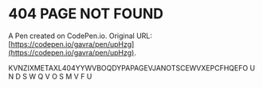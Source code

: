 # 404  PAGE  NOT  FOUND

A Pen created on CodePen.io. Original URL: [https://codepen.io/gavra/pen/upHzg](https://codepen.io/gavra/pen/upHzg).

KVNZIXMETAXL404YYWVBOQDYPAPAGEVJANOTSCEWVXEPCFHQEFO U N D S W Q V O S M V F U
